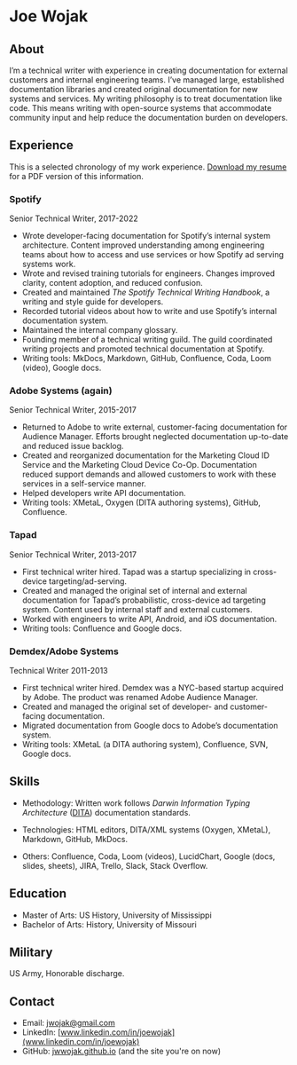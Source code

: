 # Joe Wojak

## About

I’m a technical writer with experience in creating documentation for external customers and internal engineering teams. I’ve managed large, established documentation libraries and created original documentation for new systems and services. My writing philosophy is to treat documentation like code. This means writing with open-source systems that accommodate community input and help reduce the documentation burden on developers.

## Experience

This is a selected chronology of my work experience. [Download my resume](Joe_Wojak_TechWriter.pdf) for a PDF version of this information.

### Spotify
Senior Technical Writer, 2017-2022

- Wrote developer-facing documentation for Spotify’s internal system architecture. Content improved understanding among engineering teams about how to access and use services or how Spotify ad serving systems work.  
- Wrote and revised training tutorials for engineers. Changes improved clarity, content adoption, and reduced confusion.
- Created and maintained _The Spotify Technical Writing Handbook_, a writing and style guide for developers.
- Recorded tutorial videos about how to write and use Spotify’s internal documentation system.
- Maintained the internal company glossary.
- Founding member of a technical writing guild. The guild coordinated writing projects and promoted technical documentation at Spotify.
- Writing tools: MkDocs, Markdown, GitHub, Confluence, Coda, Loom (video), Google docs.


### Adobe Systems (again) 
Senior Technical Writer, 2015-2017

- Returned to Adobe to write external, customer-facing documentation for Audience Manager. Efforts brought neglected documentation up-to-date and reduced issue backlog. 
- Created and reorganized documentation for the Marketing Cloud ID Service and the Marketing Cloud Device Co-Op. Documentation reduced support demands and allowed customers to work with these services in a self-service manner.
- Helped developers write API documentation.
- Writing tools: XMetaL, Oxygen (DITA authoring systems), GitHub, Confluence.

### Tapad
Senior Technical Writer, 2013-2017

- First technical writer hired. Tapad was a startup specializing in cross-device targeting/ad-serving.
- Created and managed the original set of internal and external documentation for Tapad’s probabilistic, cross-device ad targeting system. Content used by internal staff and external customers.
- Worked with engineers to write API, Android, and iOS documentation.
- Writing tools: Confluence and Google docs.

### Demdex/Adobe Systems
Technical Writer 2011-2013

- First technical writer hired. Demdex was a NYC-based startup acquired by Adobe. The product was renamed Adobe Audience Manager.
- Created and managed the original set of developer- and customer-facing documentation.
- Migrated documentation from Google docs to Adobe’s documentation system.
- Writing tools: XMetaL (a DITA authoring system), Confluence, SVN, Google docs.

## Skills

- Methodology: Written work follows _Darwin Information Typing Architecture_ ([DITA](https://en.wikipedia.org/wiki/Darwin_Information_Typing_Architecture)) documentation standards.

- Technologies: HTML editors, DITA/XML systems (Oxygen, XMetaL), Markdown, GitHub, MkDocs.
- Others: Confluence, Coda, Loom (videos), LucidChart, Google (docs, slides, sheets), JIRA, Trello, Slack, Stack Overflow.

## Education

- Master of Arts: US History, University of Mississippi
- Bachelor of Arts: History, University of Missouri

## Military

US Army, Honorable discharge.

## Contact

- Email: jwojak@gmail.com
- LinkedIn: [www.linkedin.com/in/joewojak](www.linkedin.com/in/joewojak)
- GitHub: [jwwojak.github.io](https://github.com/jwwojak/jwwojak.github.io) (and the site you're on now)
